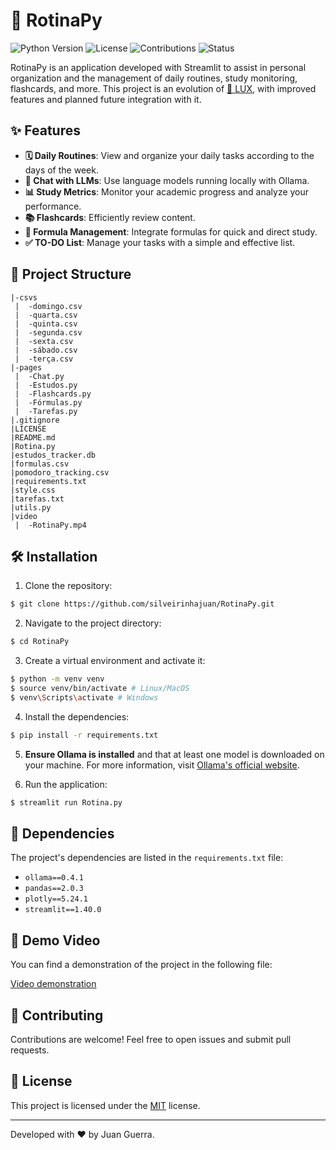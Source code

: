 # 📆 RotinaPy
![Python Version](https://img.shields.io/badge/Python-3.12-blue?logo=python&logoColor=white) ![License](https://img.shields.io/badge/License-MIT-green) ![Contributions](https://img.shields.io/badge/Contributions-Welcome-orange) ![Status](https://img.shields.io/badge/Status-In_Progress-yellow)

RotinaPy is an application developed with Streamlit to assist in personal organization and the management of daily routines, study monitoring, flashcards, and more. This project is an evolution of [🤺 LUX](https://www.github.com/silveirinhajuan/LUX), with improved features and planned future integration with it.

## ✨ Features

- **🗓️ Daily Routines**: View and organize your daily tasks according to the days of the week.
- **🤖 Chat with LLMs**: Use language models running locally with Ollama.
- **📊 Study Metrics**: Monitor your academic progress and analyze your performance.
- **📚 Flashcards**: Efficiently review content.
- **🧮 Formula Management**: Integrate formulas for quick and direct study.
- **✅ TO-DO List**: Manage your tasks with a simple and effective list.

## 📂 Project Structure

```
|-csvs
 |  -domingo.csv 
 |  -quarta.csv 
 |  -quinta.csv 
 |  -segunda.csv 
 |  -sexta.csv
 |  -sábado.csv
 |  -terça.csv
|-pages
 |  -Chat.py
 |  -Estudos.py 
 |  -Flashcards.py  
 |  -Fórmulas.py 
 |  -Tarefas.py  
|.gitignore
|LICENSE
|README.md
|Rotina.py
|estudos_tracker.db
|formulas.csv
|pomodoro_tracking.csv
|requirements.txt
|style.css
|tarefas.txt
|utils.py 
|video
 |  -RotinaPy.mp4
```

## 🛠️ Installation

1. Clone the repository:

```bash
$ git clone https://github.com/silveirinhajuan/RotinaPy.git
```

2. Navigate to the project directory:

```bash
$ cd RotinaPy
```

3. Create a virtual environment and activate it:

```bash
$ python -m venv venv
$ source venv/bin/activate # Linux/MacOS
$ venv\Scripts\activate # Windows
```

4. Install the dependencies:

```bash
$ pip install -r requirements.txt
```

5. **Ensure Ollama is installed** and that at least one model is downloaded on your machine. For more information, visit [Ollama's official website](https://ollama.ai/).

6. Run the application:

```bash
$ streamlit run Rotina.py
```

## 🧩 Dependencies

The project's dependencies are listed in the `requirements.txt` file:

- `ollama==0.4.1`
- `pandas==2.0.3`
- `plotly==5.24.1`
- `streamlit==1.40.0`

## 🎥 Demo Video

You can find a demonstration of the project in the following file:

[Video demonstration](./video/RotinaPy.mp4)

## 🤝 Contributing

Contributions are welcome! Feel free to open issues and submit pull requests.

## 📜 License

This project is licensed under the [MIT](./LICENSE) license.

---

Developed with ❤️ by Juan Guerra.
